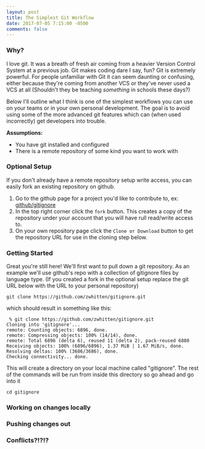 ```yaml
---
layout: post
title: The Simplest Git Workflow
date: 2017-07-05 7:15:00 -0500
comments: false
---
```


### Why? 

I love git. It was a breath of fresh air coming from a heavier Version Control System at a previous job. Git makes coding dare I say, fun? 
Git is extremely powerful. For people unfamiliar with Git it can seem daunting or confusing, either because they're coming from another VCS or they've never used a VCS at all (Shouldn't they be teaching _something_ in schools these days?)

Below I'll outline what I think is one of the simplest workflows you can use on your teams or in your own personal development. The goal is to avoid using some of the more advanced git features which can (when used incorrectly) get developers into trouble. 

**Assumptions:**
- You have git installed and configured
- There is a remote repository of some kind you want to work with

### Optional Setup
If you don't already have a remote repository setup write access, you can easily fork an existing repository on github. 

1. Go to the github page for a project you'd like to contribute to, ex: [github/gitignore](https://github.com/github/gitignore)
2. In the top right corner click the `fork` button. This creates a copy of the repository under your account that you will have rull read/write access to. 
3. On your own repository page click the `Clone or Download` button to get the repository URL for use in the cloning step below.

### Getting Started

Great you're still here! We'll first want to pull down a git repository. As an example we'll use github's repo with a collection of gitignore files by language type. (If you created a fork in the optional setup replace the git URL below with the URL to your personal repository)

```shell
git clone https://github.com/zwhitten/gitignore.git
```

which should result in something like this:

```shell
 % git clone https://github.com/zwhitten/gitignore.git
Cloning into 'gitignore'...
remote: Counting objects: 6896, done.
remote: Compressing objects: 100% (14/14), done.
remote: Total 6896 (delta 6), reused 11 (delta 2), pack-reused 6880
Receiving objects: 100% (6896/6896), 1.37 MiB | 1.67 MiB/s, done.
Resolving deltas: 100% (3686/3686), done.
Checking connectivity... done.
```

This will create a directory on your local machine called "gitignore". The rest of the commands will be run from inside this directory so go ahead and go into it

```shell
cd gitignore
```

### Working on changes locally

### Pushing changes out

### Conflicts?!?!?
